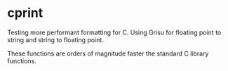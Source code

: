 # cprint
Testing more performant formatting for C. 
Using Grisu for floating point to string and string to floating point.

These functions are orders of magnitude faster the standard C library functions.

